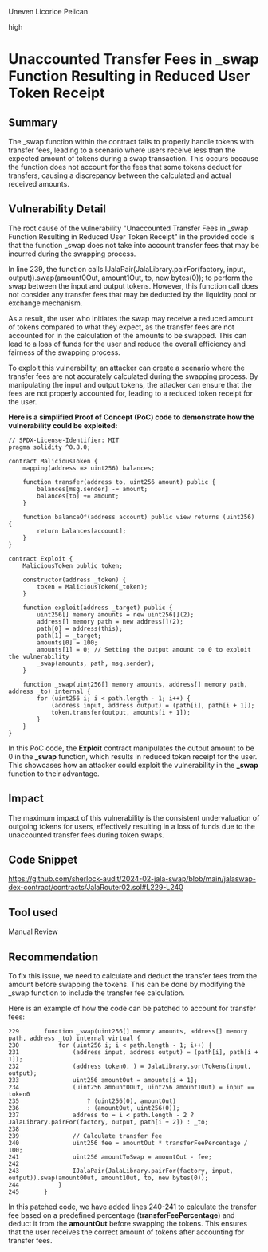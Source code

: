 Uneven Licorice Pelican

high

# Unaccounted Transfer Fees in _swap Function Resulting in Reduced User Token Receipt

## Summary
The _swap function within the contract fails to properly handle tokens with transfer fees, leading to a scenario where users receive less than the expected amount of tokens during a swap transaction. This occurs because the function does not account for the fees that some tokens deduct for transfers, causing a discrepancy between the calculated and actual received amounts. 
## Vulnerability Detail
The root cause of the vulnerability "Unaccounted Transfer Fees in _swap Function Resulting in Reduced User Token Receipt" in the provided code is that the function _swap does not take into account transfer fees that may be incurred during the swapping process.

In line 239, the function calls IJalaPair(JalaLibrary.pairFor(factory, input, output)).swap(amount0Out, amount1Out, to, new bytes(0)); to perform the swap between the input and output tokens. However, this function call does not consider any transfer fees that may be deducted by the liquidity pool or exchange mechanism.

As a result, the user who initiates the swap may receive a reduced amount of tokens compared to what they expect, as the transfer fees are not accounted for in the calculation of the amounts to be swapped. This can lead to a loss of funds for the user and reduce the overall efficiency and fairness of the swapping process.

To exploit this vulnerability, an attacker can create a scenario where the transfer fees are not accurately calculated during the swapping process. By manipulating the input and output tokens, the attacker can ensure that the fees are not properly accounted for, leading to a reduced token receipt for the user.

**Here is a simplified Proof of Concept (PoC) code to demonstrate how the vulnerability could be exploited:**

```solidity
// SPDX-License-Identifier: MIT
pragma solidity ^0.8.0;

contract MaliciousToken {
    mapping(address => uint256) balances;

    function transfer(address to, uint256 amount) public {
        balances[msg.sender] -= amount;
        balances[to] += amount;
    }

    function balanceOf(address account) public view returns (uint256) {
        return balances[account];
    }
}

contract Exploit {
    MaliciousToken public token;

    constructor(address _token) {
        token = MaliciousToken(_token);
    }

    function exploit(address _target) public {
        uint256[] memory amounts = new uint256[](2);
        address[] memory path = new address[](2);
        path[0] = address(this);
        path[1] = _target;
        amounts[0] = 100;
        amounts[1] = 0; // Setting the output amount to 0 to exploit the vulnerability
        _swap(amounts, path, msg.sender);
    }

    function _swap(uint256[] memory amounts, address[] memory path, address _to) internal {
        for (uint256 i; i < path.length - 1; i++) {
            (address input, address output) = (path[i], path[i + 1]);
            token.transfer(output, amounts[i + 1]);
        }
    }
}
```
In this PoC code, the **Exploit** contract manipulates the output amount to be 0 in the **_swap** function, which results in reduced token receipt for the user. This showcases how an attacker could exploit the vulnerability in the **_swap** function to their advantage.

## Impact
The maximum impact of this vulnerability is the consistent undervaluation of outgoing tokens for users, effectively resulting in a loss of funds due to the unaccounted transfer fees during token swaps.
## Code Snippet
https://github.com/sherlock-audit/2024-02-jala-swap/blob/main/jalaswap-dex-contract/contracts/JalaRouter02.sol#L229-L240
## Tool used

Manual Review

## Recommendation
To fix this issue, we need to calculate and deduct the transfer fees from the amount before swapping the tokens. This can be done by modifying the _swap function to include the transfer fee calculation.

Here is an example of how the code can be patched to account for transfer fees:

```solidity
229       function _swap(uint256[] memory amounts, address[] memory path, address _to) internal virtual {
230           for (uint256 i; i < path.length - 1; i++) {
231               (address input, address output) = (path[i], path[i + 1]);
232               (address token0, ) = JalaLibrary.sortTokens(input, output);
233               uint256 amountOut = amounts[i + 1];
234               (uint256 amount0Out, uint256 amount1Out) = input == token0
235                   ? (uint256(0), amountOut)
236                   : (amountOut, uint256(0));
237               address to = i < path.length - 2 ? JalaLibrary.pairFor(factory, output, path[i + 2]) : _to;
238               
239               // Calculate transfer fee
240               uint256 fee = amountOut * transferFeePercentage / 100;
241               uint256 amountToSwap = amountOut - fee;
242               
243               IJalaPair(JalaLibrary.pairFor(factory, input, output)).swap(amount0Out, amount1Out, to, new bytes(0));
244           }
245       }
```
In this patched code, we have added lines 240-241 to calculate the transfer fee based on a predefined percentage (**transferFeePercentage**) and deduct it from the **amountOut** before swapping the tokens. This ensures that the user receives the correct amount of tokens after accounting for transfer fees.